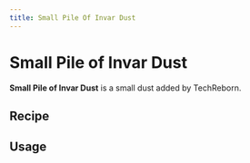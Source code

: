 ```yaml
---
title: Small Pile Of Invar Dust
---
```


<ItemImage file="small_pile_of_invar_dust" alt="Small Pile Of Invar Dust" size="200" />

# Small Pile of Invar Dust

**Small Pile of Invar Dust** is a small dust added by TechReborn.

## Recipe

<CraftingTable recipe="input air air air input air techreborn:invar_dust air input air air air output techreborn:small_pile_of_invar_dust,4"/>

## Usage

<CraftingTable recipe="input techreborn:small_pile_of_invar_dust techreborn:small_pile_of_invar_dust air input techreborn:small_pile_of_invar_dust techreborn:small_pile_of_invar_dust air input air air air output techreborn:invar_dust"/>